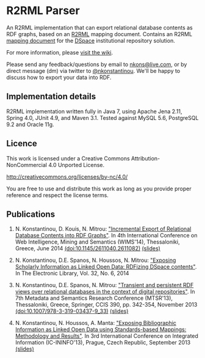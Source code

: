 # R2RML Parser

An R2RML implementation that can export relational database contents as RDF graphs, based on an [R2RML](http://www.w3.org/TR/r2rml/) mapping document. Contains an R2RML [mapping document](https://github.com/nkons/r2rml-parser/blob/master/dspace/dspace-mapping.rdf) for the [DSpace](http://www.dspace.org/) institutional repository solution.

For more information, please [visit the wiki](https://github.com/nkons/r2rml-parser/wiki).

Please send any feedback/questions by email to [nkons@live.com](mailto:nkons@live.com), or by direct message (dm) via twitter to [@nkonstantinou](https://twitter.com/nkonstantinou). We'll be happy to discuss how to export your data into RDF.

## Implementation details

R2RML implementation written fully in Java 7, using Apache Jena 2.11, Spring 4.0, JUnit 4.9, and Maven 3.1. Tested against MySQL 5.6, PostgreSQL 9.2 and Oracle 11g.

## Licence

This work is licensed under a Creative Commons Attribution-NonCommercial 4.0 Unported License.

http://creativecommons.org/licenses/by-nc/4.0/

You are free to use and distribute this work as long as you provide proper reference and respect the license terms.

## Publications

1. N. Konstantinou, D. Kouis, N. Mitrou: ["Incremental Export of Relational Database Contents into RDF Graphs"](https://www.researchgate.net/publication/262098563_Incremental_Export_of_Relational_Database_Contents_into_RDF_Graphs). In 4th International Conference on Web Intelligence, Mining and Semantics (WIMS'14), Thessaloniki, Greece, June 2014 [(doi:10.1145/2611040.2611082)](http://dx.doi.org/10.1145/2611040.2611082) [(slides)](http://www.slideshare.net/nkons/wims14-v2)

1. N. Konstantinou, D.E. Spanos, N. Houssos, N. Mitrou: ["Exposing Scholarly Information as Linked Open Data: RDFizing DSpace contents"](https://www.researchgate.net/publication/236881378_Exposing_Scholarly_Information_as_Linked_Open_Data_RDFizing_DSpace_contents). In The Electronic Library, Vol. 32, No. 6, 2014

1. N. Konstantinou, D.E. Spanos, N. Mitrou: ["Transient and persistent RDF views over relational databases in the context of digital repositories"](https://www.researchgate.net/publication/258235039_Transient_and_persistent_RDF_views_over_relational_databases_in_the_context_of_digital_repositories). In 7th Metadata and Semantics Research Conference (MTSR'13), Thessaloniki, Greece, Springer, CCIS 390, pp. 342-354, November 2013 [(doi:10.1007/978-3-319-03437-9_33)](http://dx.doi.org/10.1007/978-3-319-03437-9_33) [(slides)](http://www.slideshare.net/nkons/transient-and-persistent-rdf-views-over-relational-databases-in-the-context-of-digital-repositories)

1. N. Konstantinou, N. Houssos, A. Manta: ["Exposing Bibliographic Information as Linked Open Data using Standards-based Mappings: Methodology and Results"](https://www.researchgate.net/publication/256691164_Exposing_Bibliographic_Information_as_Linked_Open_Data_using_Standards-based_Mappings_Methodology_and_Results). In 3rd International Conference on Integrated Information (IC-ININFO'13), Prague, Czech Republic, September 2013 [(slides)](http://www.slideshare.net/nkons/exposing-bibliographic-information-as-linked-open-data-using-standardsbased-mappings-methodology-and-results)
